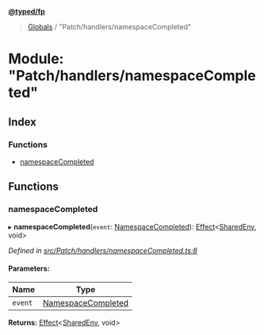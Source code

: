 **[@typed/fp](../README.md)**

> [Globals](../globals.md) / "Patch/handlers/namespaceCompleted"

# Module: "Patch/handlers/namespaceCompleted"

## Index

### Functions

* [namespaceCompleted](_patch_handlers_namespacecompleted_.md#namespacecompleted)

## Functions

### namespaceCompleted

▸ **namespaceCompleted**(`event`: [NamespaceCompleted](_shared_core_events_namespaceevent_.namespacecompleted.md)): [Effect](_effect_effect_.effect.md)\<[SharedEnv](../interfaces/_shared_core_services_sharedenv_.sharedenv.md), void>

*Defined in [src/Patch/handlers/namespaceCompleted.ts:8](https://github.com/TylorS/typed-fp/blob/41076ce/src/Patch/handlers/namespaceCompleted.ts#L8)*

#### Parameters:

Name | Type |
------ | ------ |
`event` | [NamespaceCompleted](_shared_core_events_namespaceevent_.namespacecompleted.md) |

**Returns:** [Effect](_effect_effect_.effect.md)\<[SharedEnv](../interfaces/_shared_core_services_sharedenv_.sharedenv.md), void>
